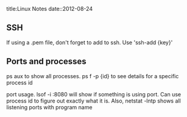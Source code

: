 title:Linux Notes
date::2012-08-24
## SSH

If using a .pem file, don't forget to add to ssh. Use 'ssh-add {key}'


## Ports and processes

ps aux to show all processes. ps f -p {id} to see details for a specific process id

port usage. lsof -i :8080 will show if something is using port. Can use process id to figure out exactly what it is. Also, netstat -lntp shows all listening ports with program name
